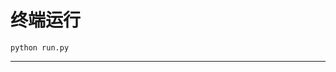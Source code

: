 # 终端运行

```shell
python run.py
```
*************************************************************************************************************************************************************************************************************************************************************************************************************************************************************************************************************************************************************************************************************************************************************************************************************************************************************************************************************************************************************